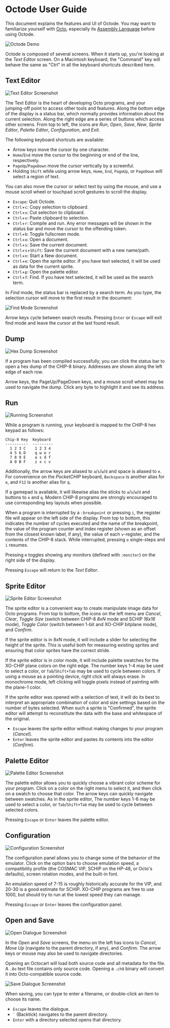 Octode User Guide
=================
This document explains the features and UI of Octode. You may want to familiarize yourself with [Octo](https://github.com/JohnEarnest/Octo), especially its [Assembly Language](https://github.com/JohnEarnest/Octo/blob/gh-pages/docs/Manual.md) before using Octode.

![Octode Demo](images/octode_demo.gif)

Octode is composed of several screens. When it starts up, you're looking at the _Text Editor_ screen. On a Macintosh keyboard, the "Command" key will behave the same as "Ctrl" in all the keyboard shortcuts described here.

Text Editor
-----------
![Text Editor Screenshot](images/text_editor.png)

The Text Editor is the heart of developing Octo programs, and your jumping-off point to access other tools and features. Along the bottom edge of the display is a status bar, which normally provides information about the current selection. Along the right edge are a series of buttons which access other screens. From top to left, the icons are _Run_, _Open_, _Save_, _New_, _Sprite Editor_, _Palette Editor_, _Configuration_, and _Exit_.

The following keyboard shortcuts are available:

- Arrow keys move the cursor by one character.
- `Home`/`End` move the cursor to the beginning or end of the line, respectively.
- `PageUp`/`PageDown` move the cursor vertically by a screenful.
- Holding `Shift` while using arrow keys, `Home`, `End`, `PageUp`, or `PageDown` will select a region of text.

You can also move the cursor or select text by using the mouse, and use a mouse scroll wheel or touchpad scroll gestures to scroll the display.

- `Escape`: Quit Octode.
- `Ctrl`+`c`: Copy selection to clipboard.
- `Ctrl`+`x`: Cut selection to clipboard.
- `Ctrl`+`v`: Paste clipboard to selection.
- `Ctrl`+`r`: Compile and run. Any error messages will be shown in the status bar and move the cursor to the offending token.
- `Ctrl`+`b`: Toggle fullscreen mode.
- `Ctrl`+`o`: Open a document.
- `Ctrl`+`s`: Save the current document.
- `Ctrl`+`s`+`Shift`: Save the current document with a new name/path.
- `Ctrl`+`n`: Start a New document.
- `Ctrl`+`e`: Open the sprite editor. If you have text selected, it will be used as data for the current sprite.
- `Ctrl`+`p`: Open the palette editor.
- `Ctrl`+`f`: Find. If you have text selected, it will be used as the search term.

In _Find_ mode, the status bar is replaced by a search term. As you type, the selection cursor will move to the first result in the document:

![Find Mode Screenshot](images/find.png)

Arrow keys cycle between search results. Pressing `Enter` or `Escape` will exit find mode and leave the cursor at the last found result.

Dump
----
![Hex Dump Screenshot](images/dump.png)

If a program has been compiled successfully, you can click the status bar to open a hex dump of the CHIP-8 binary. Addresses are shown along the left edge of each row.

Arrow keys, the PageUp/PageDown keys, and a mouse scroll wheel may be used to navigate the dump. Click any byte to highlight it and see its address.

Run
---
![Running Screenshot](images/run.png)

While a program is running, your keyboard is mapped to the CHIP-8 hex keypad as follows:
```
Chip-8 Key  Keyboard
----------  ---------
  1 2 3 C    1 2 3 4
  4 5 6 D    q w e r
  7 8 9 E    a s d f
  A 0 B F    z x c v
```

Additionally, the arrow keys are aliased to `a`/`s`/`w`/`d` and space is aliased to `e`. For convenience on the _PocketCHIP_ keyboard, `Backspace` is another alias for `e`, and `F12` is another alias for `q`.

If a gamepad is available, it will likewise alias the sticks to `a`/`s`/`w`/`d` and buttons to `e` and `q`. Modern CHIP-8 programs are strongly encouraged to use corresponding key layouts when possible.

When a program is interrupted by a `:breakpoint` or pressing `i`, the register file will appear on the left side of the display. From top to bottom, this indicates the number of cycles executed and the name of the breakpoint, the value of the program counter and index register (shown as an offset from the closest known label, if any), the value of each `v`-register, and the contents of the CHIP-8 stack. While interrupted, pressing `o` single-steps and `i` resumes.

Pressing `m` toggles showing any monitors (defined with `:monitor`) on the right side of the display.

Pressing `Escape` will return to the _Text Editor_.

Sprite Editor
-------------
![Sprite Editor Screenshot](images/sprite_editor.png)

The sprite editor is a convenient way to create manipulate image data for Octo programs. From top to bottom, the icons on the left menu are _Cancel_, _Clear_, _Toggle Size_ (switch between CHIP-8 _8xN_ mode and SCHIP _16x16_ mode), _Toggle Color_ (switch between 1-bit and XO-CHIP bitplane mode), and _Confirm_.

If the sprite editor is in 8xN mode, it will include a slider for selecting the height of the sprite. This is useful both for measuring existing sprites and ensuring that color sprites have the correct stride.

If the sprite editor is in color mode, it will include palette swatches for the XO-CHIP plane colors on the right edge. The number keys 1-4 may be used to select a color, or `Tab`/`Shift+Tab` may be used to cycle between colors. If using a mouse as a pointing device, right click will always erase. In monochrome mode, left clicking will toggle pixels instead of painting with the plane-1 color.

If the sprite editor was opened with a selection of text, it will do its best to interpret an appropriate combination of color and size settings based on the number of bytes selected. When such a sprite is "Confirmed", the sprite editor will attempt to reconstitute the data with the base and whitespace of the original.

- `Escape` leaves the sprite editor without making changes to your program (_Cancel_).
- `Enter` leaves the sprite editor and pastes its contents into the editor (_Confirm_).

Palette Editor
--------------
![Palette Editor Screenshot](images/palette_editor.png)

The palette editor allows you to quickly choose a vibrant color scheme for your program. Click on a color on the right menu to select it, and then click on a swatch to choose that color. The arrow keys can quickly navigate between swatches. As in the sprite editor, The number keys 1-6 may be used to select a color, or `Tab`/`Shift+Tab` may be used to cycle between selected colors.

Pressing `Escape` or `Enter` leaves the palette editor.

Configuration
-------------
![Configuration Screenshot](images/configuration.png)

The configuration panel allows you to change some of the behavior of the emulator. Click on the option bars to choose emulation speed, a compatibility profile (the COSMAC VIP, SCHIP on the HP-48, or Octo's defaults), screen rotation modes, and the built-in font.

An emulation speed of 7-15 is roughly historically accurate for the VIP, and 20-30 is a good estimate for SCHIP. XO-CHIP programs are free to use 1000, but should try to run at the lowest speed they can manage.

Pressing `Escape` or `Enter` leaves the configuration panel.

Open and Save
-------------
![Open Dialogue Screenshot](images/open.png)

In the _Open_ and _Save_ screens, the menu on the left has icons to _Cancel_, _Move Up_ (navigate to the parent directory, if any), and _Confirm_. The arrow keys or mouse may also be used to navigate directories.

Opening an Octocart will load both source code and all metadata for the file. A `.8o` text file contains only source code. Opening a `.ch8` binary will convert it into Octo-compatible source code.

![Save Dialogue Screenshot](images/save.png)

When saving, you can type to enter a filename, or double-click an item to choose its name.

- `Escape` leaves the dialogue.
- ``` ` ``` (Backtick) navigates to the parent directory.
- `Enter` with a directory selected opens that directory.
